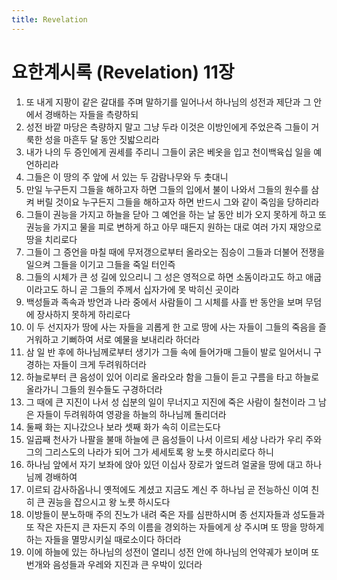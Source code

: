 ```yaml
---
title: Revelation
---
```


# 요한계시록 (Revelation) 11장
1. 또 내게 지팡이 같은 갈대를 주며 말하기를 일어나서 하나님의 성전과 제단과 그 안에서 경배하는 자들을 측량하되
1. 성전 바깥 마당은 측량하지 말고 그냥 두라 이것은 이방인에게 주었은즉 그들이 거룩한 성을 마흔두 달 동안 짓밟으리라
1. 내가 나의 두 증인에게 권세를 주리니 그들이 굵은 베옷을 입고 천이백육십 일을 예언하리라
1. 그들은 이 땅의 주 앞에 서 있는 두 감람나무와 두 촛대니
1. 만일 누구든지 그들을 해하고자 하면 그들의 입에서 불이 나와서 그들의 원수를 삼켜 버릴 것이요 누구든지 그들을 해하고자 하면 반드시 그와 같이 죽임을 당하리라
1. 그들이 권능을 가지고 하늘을 닫아 그 예언을 하는 날 동안 비가 오지 못하게 하고 또 권능을 가지고 물을 피로 변하게 하고 아무 때든지 원하는 대로 여러 가지 재앙으로 땅을 치리로다
1. 그들이 그 증언을 마칠 때에 무저갱으로부터 올라오는 짐승이 그들과 더불어 전쟁을 일으켜 그들을 이기고 그들을 죽일 터인즉
1. 그들의 시체가 큰 성 길에 있으리니 그 성은 영적으로 하면 소돔이라고도 하고 애굽이라고도 하니 곧 그들의 주께서 십자가에 못 박히신 곳이라
1. 백성들과 족속과 방언과 나라 중에서 사람들이 그 시체를 사흘 반 동안을 보며 무덤에 장사하지 못하게 하리로다
1. 이 두 선지자가 땅에 사는 자들을 괴롭게 한 고로 땅에 사는 자들이 그들의 죽음을 즐거워하고 기뻐하여 서로 예물을 보내리라 하더라
1. 삼 일 반 후에 하나님께로부터 생기가 그들 속에 들어가매 그들이 발로 일어서니 구경하는 자들이 크게 두려워하더라
1. 하늘로부터 큰 음성이 있어 이리로 올라오라 함을 그들이 듣고 구름을 타고 하늘로 올라가니 그들의 원수들도 구경하더라
1. 그 때에 큰 지진이 나서 성 십분의 일이 무너지고 지진에 죽은 사람이 칠천이라 그 남은 자들이 두려워하여 영광을 하늘의 하나님께 돌리더라
1. 둘째 화는 지나갔으나 보라 셋째 화가 속히 이르는도다
1. 일곱째 천사가 나팔을 불매 하늘에 큰 음성들이 나서 이르되 세상 나라가 우리 주와 그의 그리스도의 나라가 되어 그가 세세토록 왕 노릇 하시리로다 하니
1. 하나님 앞에서 자기 보좌에 앉아 있던 이십사 장로가 엎드려 얼굴을 땅에 대고 하나님께 경배하여
1. 이르되 감사하옵나니 옛적에도 계셨고 지금도 계신 주 하나님 곧 전능하신 이여 친히 큰 권능을 잡으시고 왕 노릇 하시도다
1. 이방들이 분노하매 주의 진노가 내려 죽은 자를 심판하시며 종 선지자들과 성도들과 또 작은 자든지 큰 자든지 주의 이름을 경외하는 자들에게 상 주시며 또 땅을 망하게 하는 자들을 멸망시키실 때로소이다 하더라
1. 이에 하늘에 있는 하나님의 성전이 열리니 성전 안에 하나님의 언약궤가 보이며 또 번개와 음성들과 우레와 지진과 큰 우박이 있더라
